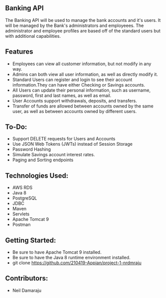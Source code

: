 ## Banking API

The Banking API will be used to manage the bank accounts and it's users. It will be managed by the Bank's administrators and employeees. The administrator and employee profiles are based off of the standard users but with additional capabilities.

## Features

* Employees can view all customer information, but not modify in any way.
* Admins can both view all user information, as well as directly modify it.
* Standard Users can register and login to see their account information.They can have either Checking or Savings accounts.
* All Users can update their personal information, such as username, password, first and last names, as well as email.
* User Accounts support withdrawals, deposits, and transfers.
* Transfer of funds are allowed between accounts owned by the same user, as well as between accounts owned by different users.

## To-Do:
* Support DELETE requests for Users and Accounts
* Use JSON Web Tokens (JWTs) instead of Session Storage
* Password Hashing
* Simulate Savings account interest rates.
* Paging and Sorting endpoints

## Technologies Used:
* AWS RDS
* Java 8
* PostgreSQL
* JDBC
* Maven
* Servlets
* Apache Tomcat 9
* Postman

## Getting Started: 
* Be sure to have Apache Tomcat 9 installed.
* Be sure to have the Java 8 runtime environment installed.
* git clone https://github.com/210419-Appian/project-1-nrdmraju

## Contributors: 
* Neil Damaraju
